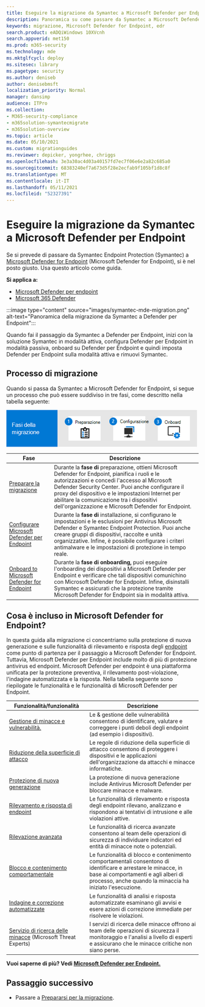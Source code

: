 ```yaml
---
title: Eseguire la migrazione da Symantec a Microsoft Defender per Endpoint
description: Panoramica su come passare da Symantec a Microsoft Defender per Endpoint
keywords: migrazione, Microsoft Defender for Endpoint, edr
search.product: eADQiWindows 10XVcnh
search.appverid: met150
ms.prod: m365-security
ms.technology: mde
ms.mktglfcycl: deploy
ms.sitesec: library
ms.pagetype: security
ms.author: deniseb
author: denisebmsft
localization_priority: Normal
manager: dansimp
audience: ITPro
ms.collection:
- M365-security-compliance
- m365solution-symantecmigrate
- m365solution-overview
ms.topic: article
ms.date: 05/10/2021
ms.custom: migrationguides
ms.reviewer: depicker, yongrhee, chriggs
ms.openlocfilehash: 3e3a30ac4d03a40157fd7ec7f06e6e2a82c685a0
ms.sourcegitcommit: 68383240ef7a673d5f28e2ecfab9f105bf1d8c8f
ms.translationtype: MT
ms.contentlocale: it-IT
ms.lasthandoff: 05/11/2021
ms.locfileid: "52327391"
---
```

# <a name="migrate-from-symantec-to-microsoft-defender-for-endpoint"></a>Eseguire la migrazione da Symantec a Microsoft Defender per Endpoint
Se si prevede di passare da Symantec Endpoint Protection (Symantec) a [Microsoft Defender for Endpoint](microsoft-defender-endpoint.md) (Microsoft Defender for Endpoint), si è nel posto giusto. Usa questo articolo come guida.

**Si applica a:**
- [Microsoft Defender per endpoint](https://go.microsoft.com/fwlink/p/?linkid=2154037)
- [Microsoft 365 Defender](https://go.microsoft.com/fwlink/?linkid=2118804)

:::image type="content" source="images/symantec-mde-migration.png" alt-text="Panoramica della migrazione da Symantec a Defender per Endpoint":::

Quando fai il passaggio da Symantec a Defender per Endpoint, inizi con la soluzione Symantec in modalità attiva, configura Defender per Endpoint in modalità passiva, onboard su Defender per Endpoint e quindi imposta Defender per Endpoint sulla modalità attiva e rimuovi Symantec.

## <a name="the-migration-process"></a>Processo di migrazione

Quando si passa da Symantec a Microsoft Defender for Endpoint, si segue un processo che può essere suddiviso in tre fasi, come descritto nella tabella seguente:

![Fasi di migrazione : preparazione, installazione, onboard](images/phase-diagrams/migration-phases.png)

|Fase |Descrizione |
|--|--|
|[Preparare la migrazione](symantec-to-microsoft-defender-atp-prepare.md) |Durante la **fase di** preparazione, ottieni Microsoft Defender for Endpoint, pianifica i ruoli e le autorizzazioni e concedi l'accesso al Microsoft Defender Security Center. Puoi anche configurare il proxy del dispositivo e le impostazioni Internet per abilitare la comunicazione tra i dispositivi dell'organizzazione e Microsoft Defender for Endpoint. |
|[Configurare Microsoft Defender per Endpoint](symantec-to-microsoft-defender-atp-setup.md) |Durante la **fase di** installazione, si configurano le impostazioni e le esclusioni per Antivirus Microsoft Defender e Symantec Endpoint Protection. Puoi anche creare gruppi di dispositivi, raccolte e unità organizzative. Infine, è possibile configurare i criteri antimalware e le impostazioni di protezione in tempo reale.|
|[Onboard to Microsoft Defender for Endpoint](symantec-to-microsoft-defender-atp-onboard.md) |Durante la **fase di onboarding,** puoi eseguire l'onboarding dei dispositivi a Microsoft Defender per Endpoint e verificare che tali dispositivi comunichino con Microsoft Defender for Endpoint. Infine, disinstalli Symantec e assicurati che la protezione tramite Microsoft Defender for Endpoint sia in modalità attiva. |

## <a name="whats-included-in-microsoft-defender-for-endpoint"></a>Cosa è incluso in Microsoft Defender for Endpoint?

In questa guida alla [](microsoft-defender-antivirus-in-windows-10.md) migrazione ci concentriamo sulla protezione di nuova generazione e sulle funzionalità di rilevamento e risposta degli [endpoint](overview-endpoint-detection-response.md) come punto di partenza per il passaggio a Microsoft Defender for Endpoint. Tuttavia, Microsoft Defender per Endpoint include molto di più di protezione antivirus ed endpoint. Microsoft Defender per endpoint è una piattaforma unificata per la protezione preventiva, il rilevamento post-violazione, l'indagine automatizzata e la risposta. Nella tabella seguente sono riepilogate le funzionalità e le funzionalità di Microsoft Defender per Endpoint. 

| Funzionalità/funzionalità | Descrizione |
|---|---|
| [Gestione di minacce e vulnerabilità.](next-gen-threat-and-vuln-mgt.md) | Le & gestione delle vulnerabilità consentono di identificare, valutare e correggere i punti deboli degli endpoint (ad esempio i dispositivi). |
| [Riduzione della superficie di attacco](overview-attack-surface-reduction.md) | Le regole di riduzione della superficie di attacco consentono di proteggere i dispositivi e le applicazioni dell'organizzazione da attacchi e minacce informatiche. |
| [Protezione di nuova generazione](microsoft-defender-antivirus-in-windows-10.md) | La protezione di nuova generazione include Antivirus Microsoft Defender per bloccare minacce e malware. |
| [Rilevamento e risposta di endpoint](overview-endpoint-detection-response.md) | Le funzionalità di rilevamento e risposta degli endpoint rilevano, analizzano e rispondono ai tentativi di intrusione e alle violazioni attive.  |
| [Rilevazione avanzata](advanced-hunting-overview.md) | Le funzionalità di ricerca avanzate consentono al team delle operazioni di sicurezza di individuare indicatori ed entità di minacce note o potenziali. |
| [Blocco e contenimento comportamentale](behavioral-blocking-containment.md) | Le funzionalità di blocco e contenimento comportamentali consentono di identificare e arrestare le minacce, in base ai comportamenti e agli alberi di processo, anche quando la minaccia ha iniziato l'esecuzione. |
| [Indagine e correzione automatizzate](automated-investigations.md) | Le funzionalità di analisi e risposta automatizzate esaminano gli avvisi e esere azioni di correzione immediate per risolvere le violazioni. |
| [Servizio di ricerca delle minacce](microsoft-threat-experts.md) (Microsoft Threat Experts) | I servizi di ricerca delle minacce offrono ai team delle operazioni di sicurezza il monitoraggio e l'analisi a livello di esperti e assicurano che le minacce critiche non siano perse. |

**Vuoi saperne di più? Vedi [Microsoft Defender per Endpoint.](microsoft-defender-endpoint.md)**

## <a name="next-step"></a>Passaggio successivo

- Passare a [Prepararsi per la migrazione](symantec-to-microsoft-defender-atp-prepare.md).
